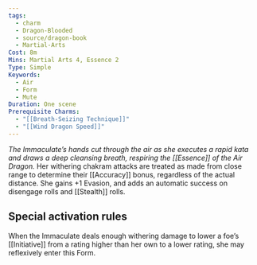 ```yaml
---
tags:
  - charm
  - Dragon-Blooded
  - source/dragon-book
  - Martial-Arts
Cost: 8m
Mins: Martial Arts 4, Essence 2
Type: Simple
Keywords:
  - Air
  - Form
  - Mute
Duration: One scene
Prerequisite Charms:
  - "[[Breath-Seizing Technique]]"
  - "[[Wind Dragon Speed]]"
---
```

*The Immaculate’s hands cut through the air as she executes a rapid kata and draws a deep cleansing breath, respiring the [[Essence]] of the Air Dragon.*
Her withering chakram attacks are treated as made from close range to determine their [[Accuracy]] bonus, regardless of the actual distance. She gains +1 Evasion, and adds an automatic success on disengage rolls and [[Stealth]] rolls.
## Special activation rules 
When the Immaculate deals enough withering damage to lower a foe’s [[Initiative]] from a rating higher than her own to a lower rating, she may reflexively enter this Form.